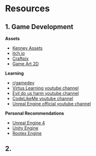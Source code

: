 # Resources


## 1. Game Development
**Assets**
 - [Kenney Assets](https://www.kenney.nl/assets)
 - [itch.io](https://itch.io/game-assets)
 - [Craftpix](https://craftpix.net)
 - [Game Art 2D](https://www.gameart2d.com/freebies.html)

**Learning**
 - [r/gamedev](https://www.reddit.com/r/gamedev/)
 - [Virtus Learning youtube channel](https://www.youtube.com/user/VirtusEdu/videos)
 - [Evil do us harm youtube channel](https://www.youtube.com/user/EvilDoUsHarm/featured)
 - [CodeLikeMe youtube channel](https://www.youtube.com/channel/UClb6Jh9EBV7a_Nm52Ipll_Q)
 - [Unreal Engine official youtube channel](youtube.com/user/UnrealDevelopmentKit/featured)

**Personal Recommendations**
 - [Unreal Engine 4](https://www.unrealengine.com/en-US/)
 - [Unity Engine](https://unity.com/)
 - [Rootex Engine](https://github.com/sdslabs/Rootex)

## 2. 
  
  
